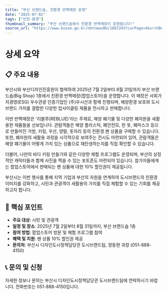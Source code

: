 ```yaml
---
title: "부산 브랜드숍, 친환경 반짝매장 운영"
date: "2025-07-02"
tags: ["안전·환경"]
thumbnail_summary: "부산 브랜드숍에서 친환경 반짝매장이 운영됩니다!"
source_url: "https://www.busan.go.kr/nbtnewsBU/1687243?curPage=4&srchBeginDt=&srchEndDt=&srchKey=&srchText="
---
```


# 상세 요약

## 📋 주요 내용
부산시와 부산디자인진흥원이 협력하여 2025년 7월 2일부터 8월 31일까지 부산 브랜드숍(Big Shop) 1층에서 친환경 반짝매장(팝업스토어)을 운영합니다. 이 매장은 사회가치경영(ESG) 우수관광 인증기업인 (주)우시산과 함께 진행되며, 해양환경 보호와 도시브랜드 가치를 결합한 다양한 업사이클링 제품을 전시하고 판매합니다.

이번 반짝매장은 '리블루(REBLUE)'라는 주제로, 해양 폐기물 및 다양한 폐자원을 새활용한 제품들을 선보입니다. 관람객들은 해양 플라스틱, 폐안전모, 헌 옷, 폐마스크 등으로 만들어진 가방, 키링, 우산, 양말, 돗자리 등의 친환경 팬 상품을 구매할 수 있습니다. 또한, 폐자원의 새활용 과정을 시각적으로 보여주는 전시도 마련되어 있어, 관람객들은 해양 폐기물이 어떻게 가치 있는 상품으로 재탄생하는지를 직접 확인할 수 있습니다.

더불어, 나만의 바다 키링 만들기와 같은 다양한 체험 프로그램도 운영되며, 부산의 상징적인 캐릭터들과 함께 사진을 찍을 수 있는 포토존도 마련되어 있습니다. 참가자들에게는 팝업스토어에서 판매되는 팬 상품에 대한 10% 할인권이 제공됩니다.

부산시는 이번 행사를 통해 지역 기업과 부산의 자원을 연계하여 도시브랜드의 친환경 이미지를 강화하고, 시민과 관광객이 새활용의 가치를 직접 체험할 수 있는 기회를 제공하고자 합니다.

## 🎯 핵심 포인트
- **주요 대상**: 시민 및 관광객
- **일정 및 장소**: 2025년 7월 2일부터 8월 31일까지, 부산 브랜드숍 1층
- **참여 방법**: 팝업스토어 방문 및 체험 프로그램 참여
- **혜택 및 지원**: 팬 상품 10% 할인권 제공
- **문의처**: 부산시 디자인도시정책담당관 도시브랜드팀, 정동현 과장 (051-888-4150)

## 📞 문의 및 신청
자세한 정보나 문의는 부산시 디자인도시정책담당관 도시브랜드팀에 연락하시기 바랍니다. 전화번호는 051-888-4150입니다.